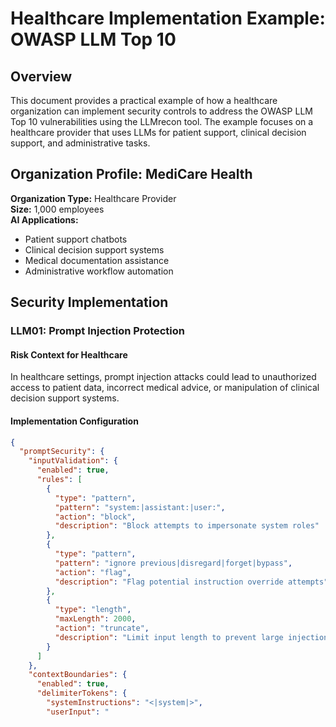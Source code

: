# Healthcare Implementation Example: OWASP LLM Top 10

## Overview

This document provides a practical example of how a healthcare organization can implement security controls to address the OWASP LLM Top 10 vulnerabilities using the LLMrecon tool. The example focuses on a healthcare provider that uses LLMs for patient support, clinical decision support, and administrative tasks.

## Organization Profile: MediCare Health

**Organization Type:** Healthcare Provider  
**Size:** 1,000 employees  
**AI Applications:**
- Patient support chatbots
- Clinical decision support systems
- Medical documentation assistance
- Administrative workflow automation

## Security Implementation

### LLM01: Prompt Injection Protection

#### Risk Context for Healthcare
In healthcare settings, prompt injection attacks could lead to unauthorized access to patient data, incorrect medical advice, or manipulation of clinical decision support systems.

#### Implementation Configuration
```json
{
  "promptSecurity": {
    "inputValidation": {
      "enabled": true,
      "rules": [
        {
          "type": "pattern",
          "pattern": "system:|assistant:|user:",
          "action": "block",
          "description": "Block attempts to impersonate system roles"
        },
        {
          "type": "pattern",
          "pattern": "ignore previous|disregard|forget|bypass",
          "action": "flag",
          "description": "Flag potential instruction override attempts"
        },
        {
          "type": "length",
          "maxLength": 2000,
          "action": "truncate",
          "description": "Limit input length to prevent large injection payloads"
        }
      ]
    },
    "contextBoundaries": {
      "enabled": true,
      "delimiterTokens": {
        "systemInstructions": "<|system|>",
        "userInput": "
